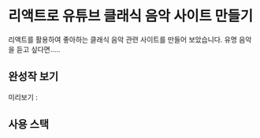 # 리액트로 유튜브 클래식 음악 사이트 만들기

리액트를 활용하여 좋아하는 클래식 음악 관련 사이트를 만들어 보았습니다.
유명 음악을 듣고 싶다면.....


## 완성작 보기
미리보기 :

## 사용 스택
